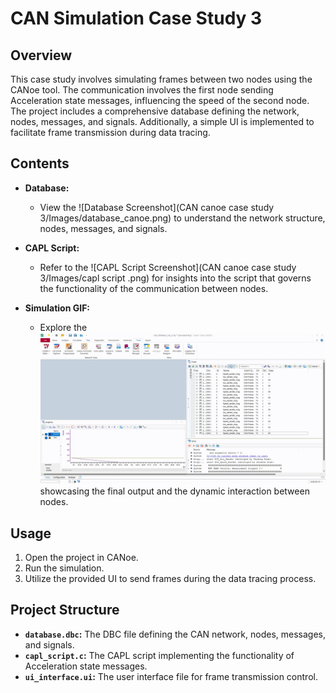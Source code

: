# CAN Simulation Case Study 3

## Overview

This case study involves simulating frames between two nodes using the CANoe tool. The communication involves the first node sending Acceleration state messages, influencing the speed of the second node. The project includes a comprehensive database defining the network, nodes, messages, and signals. Additionally, a simple UI is implemented to facilitate frame transmission during data tracing.

## Contents

- **Database:**
  - View the ![Database Screenshot](CAN canoe case study 3/Images/database_canoe.png) to understand the network structure, nodes, messages, and signals.

- **CAPL Script:**
  - Refer to the ![CAPL Script Screenshot](CAN canoe case study 3/Images/capl script .png) for insights into the script that governs the functionality of the communication between nodes.

- **Simulation GIF:**
  - Explore the ![Simulation GIF](CAN%20canoe%20case%20study%203/Images/canoe%20can%20practicing%20%20(1).gif) showcasing the final output and the dynamic interaction between nodes.

## Usage

1. Open the project in CANoe.
2. Run the simulation.
3. Utilize the provided UI to send frames during the data tracing process.

## Project Structure

- **`database.dbc`:** The DBC file defining the CAN network, nodes, messages, and signals.
- **`capl_script.c`:** The CAPL script implementing the functionality of Acceleration state messages.
- **`ui_interface.ui`:** The user interface file for frame transmission control.




